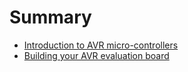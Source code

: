 # Summary

* [Introduction to AVR micro-controllers](chapter1.md)
* [Building your AVR evaluation board](chapter2.md)